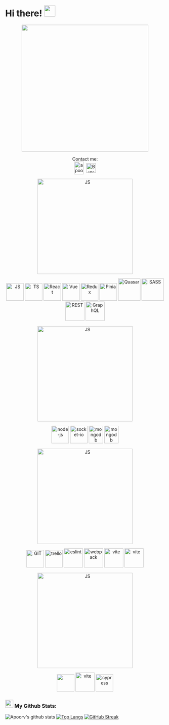 # Hi there! <img src="https://github.com/TheDudeThatCode/TheDudeThatCode/blob/master/Assets/Hi.gif" width="35" />

<p align="center">
    <img src="https://media3.giphy.com/media/qgQUggAC3Pfv687qPC/giphy.gif" height="400"> 
</p>
<p align="center">
  Contact me: <br/>
<a href="https://discord.com/users/432571634386468865" target="blank"><img align="center" src="https://www.svgrepo.com/show/331368/discord-v2.svg" alt="apoorv#4040" height="40" width="30" /></a>&nbsp;
<a href="https://t.me/pa4ka1992"><img align="center" alt="Buy me a Coffee" width="30px" src="https://www.svgrepo.com/show/354443/telegram.svg" /></a>
</p>

<p align="center">
      <img src="https://img.freepik.com/free-vector/frontend-developer-typographic-header-website-interface-design-improvement-web-page-programming-coding-testing-it-profession-isolated-flat-vector-illustration_613284-304.jpg?w=2000" alt="JS" height="300"/>
</p>

<p align="center">
      <img src="https://www.svgrepo.com/show/303206/javascript-logo.svg" alt="JS" width="55" height="55"/>
      <img src="https://www.svgrepo.com/show/303600/typescript-logo.svg" alt="TS" width="55" height="55"/>
      <img src="https://www.svgrepo.com/show/354259/react.svg" alt="React" width="55" height="55"/> 
      <img src="https://www.svgrepo.com/show/303494/vue-9-logo.svg" alt="Vue" width="55" height="55"/>
      <img src="https://www.svgrepo.com/show/303557/redux-logo.svg" alt="Redux" width="55" height="55"/>
      <img src="https://www.svgrepo.com/show/474527/pineapple.svg" alt="Pinia" width="55" height="55"/>
      <img src="https://www.svgrepo.com/show/374024/quasar.svg" alt="Quasar" width="70" height="70"/>
      <img src="https://www.svgrepo.com/show/354310/sass.svg" alt="SASS" width="70" height="70"/>
      <img src="https://www.svgrepo.com/show/447473/rest-api.svg" alt="REST" width="60" height="60"/>
      <img src="https://www.svgrepo.com/show/353834/graphql.svg" alt="GraphQL" width="60" height="60"/>
</p>

<p align="center">
      <img src="https://media.istockphoto.com/id/1218532348/vector/back-end-word-concepts-banner-database-programming-web-applications-development-presentation.jpg?s=1024x1024&w=is&k=20&c=gFl9KtRzVb1_pCgA_QCLJmgXDXPcyF_TbFN9letHrZQ=" alt="JS" height="300"/>
</p>
 
 <p align="center">
      <img src="https://www.svgrepo.com/show/452075/node-js.svg" alt="node-js" width="55" height="55"/>
      <img src="https://www.svgrepo.com/show/342225/socket-io.svg" alt="socket-io" width="55" height="55"/> 
      <img src="https://www.vectorlogo.zone/logos/mongodb/mongodb-icon.svg" alt="mongodb" width="45" height="55"/>
      <img src="https://www.svgrepo.com/show/331760/sql-database-generic.svg" alt="mongodb" width="45" height="55"/>
</p>

<p align="center">
      <img src="https://miro.medium.com/v2/resize:fit:700/1*n2b0_lIxeiFKKIF_R2T2YA.jpeg" alt="JS" height="300"/>
</p>
 
 <p align="center">
      <img src="https://www.svgrepo.com/show/512317/github-142.svg" alt="GIT" width="55" height="55"/>
      <img src="https://www.svgrepo.com/show/354463/trello.svg" alt="trello" width="55" height="55"/>
      <img src="https://www.svgrepo.com/show/373587/eslint.svg" alt="eslint" width="60" height="60"/>
      <img src="https://www.svgrepo.com/show/354552/webpack.svg" alt="webpack" width="60" height="60"/>
      <img src="https://www.svgrepo.com/show/374167/vite.svg" alt="vite" width="60" height="60"/>
      <img src="https://www.svgrepo.com/show/353659/docker-icon.svg" alt="vite" width="60" height="60"/>
</p>

<p align="center">
      <img src="https://d1csarkz8obe9u.cloudfront.net/posterpreviews/testing-logo-design-template-ce84480d61b3db9a8e1522a99875832f_screen.jpg?ts=1615794516" alt="JS" height="300"/>
</p>
 
 <p align="center">
      <img src="https://www.svgrepo.com/show/353930/jest.svg" width="55" height="55"/>
      <img src="https://www.svgrepo.com/show/374167/vite.svg" alt="vite" width="60" height="60"/>
      <img src="https://www.svgrepo.com/show/353630/cypress.svg" alt="cypress" width="55" height="55"/>
</p>

### <img src='https://media1.giphy.com/media/du3J3cXyzhj75IOgvA/giphy.gif?cid=ecf05e47x2g034i9pzwtzzsd3xgg2w9nr94t4tflbbgo3008&rid=giphy.gif' width='25' /> My Github Stats:


![Apoorv's github stats](https://github-readme-stats.vercel.app/api?username=pa4ka1992&show_icons=true&bg_color=white&hide=issues&count_private=true&include_all_commits=true)
[![Top Langs](https://github-readme-stats.vercel.app/api/top-langs/?username=pa4ka1992&layout=compact&bg_color=white&hide=css,html,php)](https://github.com/anuraghazra/github-readme-stats)
[![GitHub Streak](https://github-readme-streak-stats.herokuapp.com/?user=pa4ka1992&theme=white)](https://git.io/streak-stats)

<!--START_SECTION:waka-->

<!--END_SECTION:waka-->
